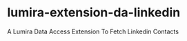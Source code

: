 lumira-extension-da-linkedin
============================

A Lumira Data Access Extension To Fetch Linkedin Contacts
